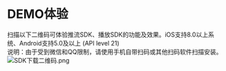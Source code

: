# DEMO体验

扫描以下二维码可体验推流SDK、播放SDK的功能及效果。iOS支持8.0以上系统、Android支持5.0及以上 (API level 21)  
说明：由于受到微信和QQ限制，请使用手机自带扫码或其他扫码软件扫描安装。<br />
![SDK下载二维码.png](https://github.com/jdcloudcom/cn/blob/cn-Mobile-Live-Video-SDK/image/live-video/%E6%8E%A8%E6%B5%81%E6%92%AD%E6%94%BESDKdemo%E4%BA%8C%E7%BB%B4%E7%A0%81-20200429.png)
